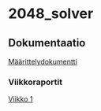 # 2048_solver

## Dokumentaatio
[Määrittelydokumentti](https://github.com/Kappe01/2048_solver/blob/main/Dokumentaatio/maarittelydokumentti.md)

### Viikkoraportit
[Viikko 1](https://github.com/Kappe01/2048_solver/blob/main/Dokumentaatio/viikkoraportti_1.md)

